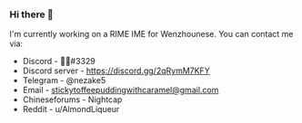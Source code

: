 ### Hi there 👋

I'm currently working on a RIME IME for Wenzhounese.
You can contact me via:
- Discord - 𥹘𥼱#3329
- Discord server - https://discord.gg/2qRymM7KFY
- Telegram - @nezake5
- Email - stickytoffeepuddingwithcaramel@gmail.com
- Chineseforums - Nightcap
- Reddit - u/AlmondLiqueur
